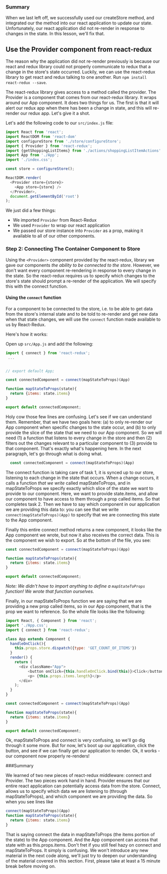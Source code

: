 ### Summary

When we last left off, we successfully used our createStore method, and integrated our the method into our react application to update our state.  Unfortunately, our react application did not re-render in response to changes in the state.  In this lesson, we'll fix that.

## Use the Provider component from react-redux

The reason why the application did not re-render previously is because our react and redux library could not properly communicate to redux that a change in the store's state occurred.  Luckily, we can use the react-redux library to get react and redux talking to one another.  Run `npm install react-redux --save`.

The react-redux library gives access to a method called the provider.  The Provider is a component that comes from our react-redux library.  It wraps around our App component.  It does two things for us.  The first is that it will alert our redux app when there has been a change in state, and this will re-render our redux app.  Let's give it a shot.

Let's add the following code to our `src/index.js` file:

```javascript
import React from 'react';
import ReactDOM from 'react-dom'
import configureStore from './store/configureStore';
import { Provider } from 'react-redux';
import {getShoppingListItems} from './actions/shoppingListItemActions'
import App from './App';
import './index.css';

const store = configureStore();

ReactDOM.render(
  <Provider store={store}>
    <App store={store} />
  </Provider>,
  document.getElementById('root')
);
```

We just did a few things:

* We imported `Provider` from React-Redux
* We used `Provider` to wrap our react application
* We passed our store instance into `Provider` as a prop, making it available to all of our other components.

### Step 2: Connecting The Container Component to Store

Using the `<Provider>` component provided by the react-redux, library we gave our components *the ability to be connected to the store*. However, we don't want every component re-rendering in response to every change in the state.  So the react-redux requires us to specify which changes to the store's state should prompt a re-render of the application.  We will specify this with the connect function.

#### Using the `connect` function

For a component to be connected to the store, i.e. to be able to get data from the store's internal state and to be told to re-render and get new data when that state changes, we will use the `connect` function made available to us by React-Redux.

Here's how it works:

Open up `src/App.js` and add the following:

```javascript
import { connect } from 'react-redux';
 ...


// export default App;

const connectedComponent = connect(mapStateToProps)(App)

function mapStateToProps(state){
  return {items: state.items}
}

export default connectedComponent;
```

Holy cow those few lines are confusing.  Let's see if we can understand them.  Remember, that we have two goals here: (a) to only re-render our App component when specific changes to the state occur, and (b) to only provide the slice of the state that we need to our App component.  So we will need (1) a function that listens to every change in the store and then (2) filters out the changes relevant to a particular component to (3) provide to that component.  That's exactly what's happening here.  In the next paragraph, let's go through what is doing what.

```javascript
  const connectedComponent = connect(mapStateToProps)(App)
```

The connect function is taking care of task 1, it is synced up to our store, listening to each change in the state that occurs.  When a change occurs, it calls a function *that we write* called mapStateToProps, and in mapStateToProps we specify exactly which slice of the state we want to provide to our component.  Here, we want to provide state.items, and allow our component to have access to them through a prop called items.  So that completes task 2.  Then we have to say which component in our application we are providing this data to: you can see that we write `connect(mapStateToProps)(App)` to specify that we are connecting this state to the App component.  

Finally this entire connect method returns a new component, it looks like the App component we wrote, but now it also receives the correct data.  This is the component we wish to export.  So at the bottom of the file, you see:

```javascript
const connectedComponent = connect(mapStateToProps)(App)

function mapStateToProps(state){
  return {items: state.items}
}

export default connectedComponent;
```
*Note: We didn't have to import anything to define a `mapStateToProps` function! We wrote that function ourselves.*

Finally, in our mapStateToProps function we are saying that we are providing a new prop called items, so in our App component, that is the prop we want to reference.  So the whole file looks like the following:

```javascript
import React, { Component } from 'react';
import './App.css';
import { connect } from 'react-redux';

class App extends Component {
  handleOnClick(){
    this.props.store.dispatch({type: 'GET_COUNT_OF_ITEMS'})
  }
  render() {
    return (
      <div className="App">
          <button onClick={this.handleOnClick.bind(this)}>Click</button>
          <p> {this.props.items.length}</p>
      </div>
    );
  }
}

const connectedComponent = connect(mapStateToProps)(App)

function mapStateToProps(state){
  return {items: state.items}
}

export default connectedComponent;

```


Ok, mapStateToProps and connect is very confusing, so we'll go dig through it some more.  But for now, let's boot up our application, click the button, and see if we can finally get our application to render.  Ok, it works - our component now properly re-renders!


###Summary

We learned of two new pieces of react-redux middleware: connect and Provider.  The two pieces work hand in hand.  Provider ensures that our entire react application can potentially access data from the store.  Connect, allows us to specify which data we are listening to (through mapStateToProps), and which component we are providing the data.  So when you see lines like

```javascript
connect(mapStateToProps)(App)
function mapStateToProps(state){
  return {items: state.items}
}
```

That is saying connect the data in mapStateToProps (the items portion of the state) to the App component. And the App component can access that state with as this.props.items.  Don't fret if you still feel hazy on connect and mapStateToProps.  It simply is confusing.  We won't introduce any new material in the next code along, we'll just try to deepen our understanding of the material covered in this section.  First, please take at least a 15 minute break before moving on.  
